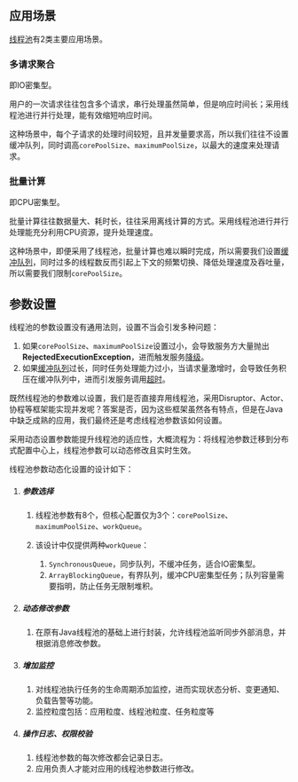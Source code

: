## 应用场景

[线程池](https://tech.meituan.com/2020/04/02/java-pooling-pratice-in-meituan.html)有2类主要应用场景。

### 多请求聚合

即IO密集型。

用户的一次请求往往包含多个请求，串行处理虽然简单，但是响应时间长；采用线程池进行并行处理，能有效缩短响应时间。

这种场景中，每个子请求的处理时间较短，且并发量要求高，所以我们往往不设置缓冲队列，同时调高`corePoolSize`、`maximumPoolSize`，以最大的速度来处理请求。

### 批量计算

即CPU密集型。

批量计算往往数据量大、耗时长，往往采用离线计算的方式。采用线程池进行并行处理能充分利用CPU资源，提升处理速度。

这种场景中，即便采用了线程池，批量计算也难以瞬时完成，所以需要我们设置<u>缓冲队列</u>，同时过多的线程数反而引起上下文的频繁切换、降低处理速度及吞吐量，所以需要我们限制`corePoolSize`。



## 参数设置

线程池的参数设置没有通用法则，设置不当会引发多种问题：

1. 如果`corePoolSize`、`maximumPoolSize`设置过小，会导致服务方大量抛出**RejectedExecutionException**，进而触发服务<u>降级</u>。
2. 如果<u>缓冲队列</u>过长，同时任务处理能力过小，当请求量激增时，会导致任务积压在缓冲队列中，进而引发服务调用<u>超时</u>。

既然线程池的参数难以设置，我们是否直接弃用线程池，采用Disruptor、Actor、协程等框架能实现并发呢？答案是否，因为这些框架虽然各有特点，但是在Java中缺乏成熟的应用，我们最终还是考虑线程池参数该如何设置。

采用动态设置参数能提升线程池的适应性，大概流程为：将线程池参数迁移到分布式配置中心上，线程池参数可以动态修改且实时生效。

线程池参数动态化设置的设计如下：

1. ##### 参数选择

   1. 线程池参数有8个，但核心配置仅为3个：`corePoolSize`、`maximumPoolSize`、`workQueue`。
   2. 该设计中仅提供两种`workQueue`：

      1. `SynchronousQueue`，同步队列，不缓冲任务，适合IO密集型。
      2. `ArrayBlockingQueue`，有界队列，缓冲CPU密集型任务；队列容量需要指明，防止任务无限制堆积。

2. ##### 动态修改参数

   1. 在原有Java线程池的基础上进行封装，允许线程池监听同步外部消息，并根据消息修改参数。

3. ##### 增加监控

   1. 对线程池执行任务的生命周期添加监控，进而实现状态分析、变更通知、负载告警等功能。
   2. 监控粒度包括：应用粒度、线程池粒度、任务粒度等

4. ##### 操作日志、权限校验

   1. 线程池参数的每次修改都会记录日志。
   2. 应用负责人才能对应用的线程池参数进行修改。
